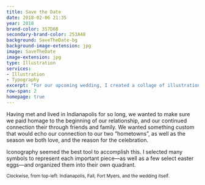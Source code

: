 ```yaml
---
title: Save the Date 
date: 2018-02-06 21:35
year: 2018
brand-color: 357D6B
secondary-brand-color: 253A48
background: SaveTheDate-bg
background-image-extension: jpg
image: SaveTheDate
image-extension: jpg
type: Illustration
services:
- Illustration
- Typography
excerpt: "For our upcoming wedding, I created a collage of illustrations, organized to represent the locations of importance, the season, and the purpose."
row-span: 2
homepage: true
---
```


Having met and lived in Indianapolis for so long, we wanted to make sure we paid homage to the beginning of our relationship, and our continued connection their through friends and family. We wanted something custom that would echo our connection to our two “hometowns”, as well as the season we both love, and the reason for the celebration.

Iconography seemed the best tool to accomplish this. I selected many symbols to represent each important piece—as well as a few select easter eggs—and organized them into their own quadrant.

<small>Clockwise, from top-left: Indianapolis, Fall, Fort Myers, and the wedding itself.</small>
